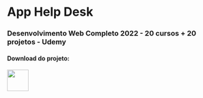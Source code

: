 # App Help Desk

### Desenvolvimento Web Completo 2022 - 20 cursos + 20 projetos - Udemy


#### Download do projeto: <br/>
<a href="https://github.com/brunorodsilva/app-help-desk/archive/refs/heads/main.zip"><img src="https://i.imgur.com/lgr58uU.png" width="50px"></a>

